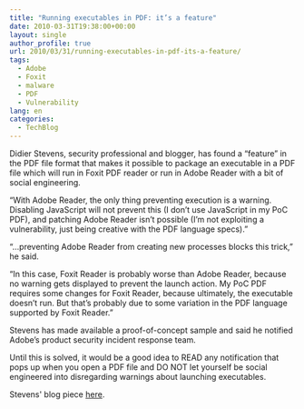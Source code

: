 ```yaml
---
title: "Running executables in PDF: it’s a feature"
date: 2010-03-31T19:38:00+00:00
layout: single
author_profile: true
url: 2010/03/31/running-executables-in-pdf-its-a-feature/
tags:
  - Adobe
  - Foxit
  - malware
  - PDF
  - Vulnerability
lang: en
categories: 
  - TechBlog
---
```

Didier Stevens, security professional and blogger, has found a “feature” in the PDF file format that makes it possible to package an executable in a PDF file which will run in Foxit PDF reader or run in Adobe Reader with a bit of social engineering.

“With Adobe Reader, the only thing preventing execution is a warning. Disabling JavaScript will not prevent this (I don’t use JavaScript in my PoC PDF), and patching Adobe Reader isn’t possible (I’m not exploiting a vulnerability, just being creative with the PDF language specs).”

“…preventing Adobe Reader from creating new processes blocks this trick,” he said.

“In this case, Foxit Reader is probably worse than Adobe Reader, because no warning gets displayed to prevent the launch action. My PoC PDF requires some changes for Foxit Reader, because ultimately, the executable doesn’t run. But that’s probably due to some variation in the PDF language supported by Foxit Reader.”

Stevens has made available a proof-of-concept sample and said he notified Adobe’s product security incident response team.

Until this is solved, it would be a good idea to READ any notification that pops up when you open a PDF file and DO NOT let yourself be social engineered into disregarding warnings about launching executables.

Stevens' blog piece [here](http://blog.didierstevens.com/2010/03/29/escape-from-pdf/).